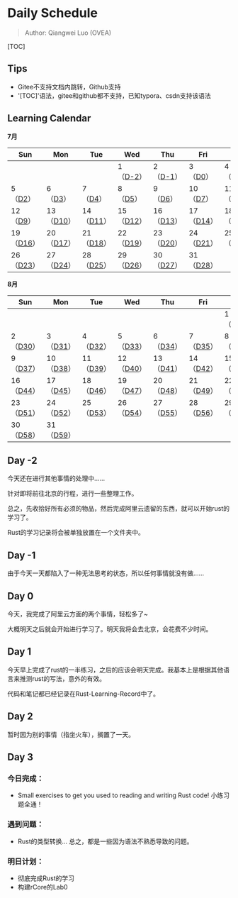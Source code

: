 # Daily Schedule

> Author: Qiangwei Luo (OVEA)

[TOC]

## Tips

* Gitee不支持文档内跳转，Github支持
* '[TOC]'语法，gitee和github都不支持，已知typora、csdn支持该语法

## Learning Calendar

**7月**

| Sun                   | Mon                   | Tue                   | Wed                   | Thu                   | Fri                   | Sat                   |
| --------------------- | --------------------- | --------------------- | --------------------- | --------------------- | --------------------- | --------------------- |
|                       |                       |                       | 1<br/>（[D-2](#-2)）  | 2<br/>（[D-1](#-1)）  | 3<br/>（[D0](#0)）    | 4<br>（[D1](#1)）     |
| 5<br/>（[D2](#2)）    | 6<br/>（[D3](#3)）    | 7<br/>（[D4](#4)）    | 8<br/>（[D5](#5)）    | 9<br/>（[D6](#6)）    | 10<br/>（[D7](#7)）   | 11<br/>（[D8](#8)）   |
| 12<br/>（[D9](#9)）   | 13<br/>（[D10](#10)） | 14<br/>（[D11](#11)） | 15<br/>（[D12](#12)） | 16<br/>（[D13](#13)） | 17<br/>（[D14](#14)） | 18<br/>（[D15](#15)） |
| 19<br/>（[D16](#16)） | 20<br/>（[D17](#17)） | 21<br/>（[D18](#18)） | 22<br/>（[D19](#19)） | 23<br/>（[D20](#20)） | 24<br/>（[D21](#21)） | 25<br/>（[D22](#22)） |
| 26<br/>（[D23](#23)） | 27<br/>（[D24](#24)） | 28<br/>（[D25](#25)） | 29<br/>（[D26](#26)） | 30<br/>（[D27](#27)） | 31<br/>（[D28](#28)） |                       |

**8月**

| Sun                   | Mon                   | Tue                   | Wed                   | Thu                   | Fri                   | Sat                   |
| --------------------- | --------------------- | --------------------- | --------------------- | --------------------- | --------------------- | --------------------- |
|                       |                       |                       |                       |                       |                       | 1<br/>（[D29](#29)）  |
| 2<br/>（[D30](#30)）  | 3<br/>（[D31](#31)）  | 4<br/>（[D32](#32)）  | 5<br/>（[D33](#33)）  | 6<br/>（[D34](#34)）  | 7<br/>（[D35](#35)）  | 8<br/>（[D36](#36)）  |
| 9<br/>（[D37](#37)）  | 10<br/>（[D38](#38)） | 11<br/>（[D39](#39)） | 12<br/>（[D40](#40)） | 13<br/>（[D41](#41)） | 14<br/>（[D42](#42)） | 15<br/>（[D43](#43)） |
| 16<br/>（[D44](#44)） | 17<br/>（[D45](#45)） | 18<br/>（[D46](#46)） | 19<br/>（[D47](#47)） | 20<br/>（[D48](#48)） | 21<br/>（[D49](#49)） | 22<br/>（[D50](#50)） |
| 23<br/>（[D51](#51)） | 24<br/>（[D52](#52)） | 25<br/>（[D53](#53)） | 26<br/>（[D54](#54)） | 27<br/>（[D55](#55)） | 28<br/>（[D56](#56)） | 29<br/>（[D57](#57)） |
| 30<br/>（[D58](#58)） | 31<br/>（[D59](#59)） |                       |                       |                       |                       |                       |



## Day -2 <span id="-2"></span>

今天还在进行其他事情的处理中……

针对即将前往北京的行程，进行一些整理工作。

总之，先收拾好所有必须的物品，然后完成阿里云遗留的东西，就可以开始rust的学习了。

Rust的学习记录将会被单独放置在一个文件夹中。



## Day -1 <span id="-1"></span>

由于今天一天都陷入了一种无法思考的状态，所以任何事情就没有做……



## Day 0 <span id="0"></span>

今天，我完成了阿里云方面的两个事情，轻松多了~ 

大概明天之后就会开始进行学习了。明天我将会去北京，会花费不少时间。



## Day 1 <span id="1"></span>

今天早上完成了rust的一半练习，之后的应该会明天完成。我基本上是根据其他语言来推测rust的写法，意外的有效。

代码和笔记都已经记录在Rust-Learning-Record中了。



## Day 2 <span id="2"></span>

暂时因为别的事情（指坐火车），搁置了一天。



## Day 3 <span id="3"></span>

### 今日完成：

* Small exercises to get you used to reading and writing Rust code! 小练习题全通！

### 遇到问题：

* Rust的类型转换… 总之，都是一些因为语法不熟悉导致的问题。

### 明日计划：

* 彻底完成Rust的学习
* 构建rCore的Lab0

